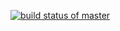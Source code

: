 [![build status of master](https://travis-ci.org/shengda567/Triangle567.svg?branch=master)](https://travis-ci.org/shengda567/Triangle567)
